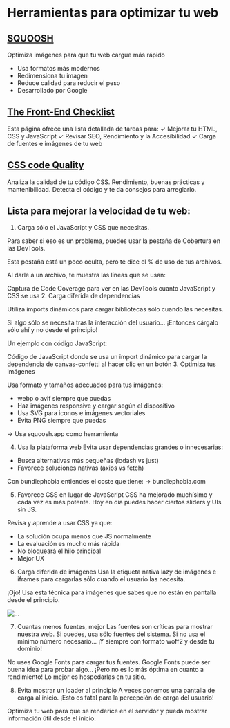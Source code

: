 # Herramientas para optimizar tu web

## [SQUOOSH](https://squoosh.app/)

Optimiza imágenes para que tu web cargue más rápido

-   Usa formatos más modernos
-   Redimensiona tu imagen
-   Reduce calidad para reducir el peso
-   Desarrollado por Google

## [The Front-End Checklist](https://frontendchecklist.io/)

Esta página ofrece una lista detallada de tareas para:
✓ Mejorar tu HTML, CSS y JavaScript
✓ Revisar SEO, Rendimiento y la Accesibilidad
✓ Carga de fuentes e imágenes de tu web

## [CSS code Quality ](https://www.projectwallace.com/css-code-quality)

Analiza la calidad de tu código CSS.
Rendimiento, buenas prácticas y mantenibilidad.
Detecta el código y te da consejos para arreglarlo.

## Lista para mejorar la velocidad de tu web:

1. Carga sólo el JavaScript y CSS que necesitas.

Para saber si eso es un problema, puedes usar la pestaña de Cobertura en las DevTools.

Esta pestaña está un poco oculta, pero te dice el % de uso de tus archivos.

Al darle a un archivo, te muestra las líneas que se usan:

Captura de Code Coverage para ver en las DevTools cuanto JavaScript y CSS se usa 2. Carga diferida de dependencias

Utiliza imports dinámicos para cargar bibliotecas sólo cuando las necesitas.

Si algo sólo se necesita tras la interacción del usuario...
¡Entonces cárgalo sólo ahí y no desde el principio!

Un ejemplo con código JavaScript:

Código de JavaScript donde se usa un import dinámico para cargar la dependencia de canvas-confetti al hacer clic en un botón 3. Optimiza tus imágenes

Usa formato y tamaños adecuados para tus imágenes:

-   webp o avif siempre que puedas
-   Haz imágenes responsive y cargar según el dispositivo
-   Usa SVG para iconos e imágenes vectoriales
-   Evita PNG siempre que puedas

→ Usa squoosh․app como herramienta

4. Usa la plataforma web
   Evita usar dependencias grandes o innecesarias:

-   Busca alternativas más pequeñas (lodash vs just)
-   Favorece soluciones nativas (axios vs fetch)

Con bundlephobia entiendes el coste que tiene:
→ bundlephobia․com

5. Favorece CSS en lugar de JavaScript
   CSS ha mejorado muchísimo y cada vez es más potente.
   Hoy en día puedes hacer ciertos sliders y UIs sin JS.

Revisa y aprende a usar CSS ya que:

-   La solución ocupa menos que JS normalmente
-   La evaluación es mucho más rápida
-   No bloqueará el hilo principal
-   Mejor UX

6. Carga diferida de imágenes
   Usa la etiqueta nativa lazy de imágenes e iframes para cargarlas sólo cuando el usuario las necesita.

¡Ojo! Usa esta técnica para imágenes que sabes que no están en pantalla desde el principio.

<img loading="lazy" src="imagen.webp" alt="..." />

7. Cuantas menos fuentes, mejor
   Las fuentes son críticas para mostrar nuestra web.
   Si puedes, usa sólo fuentes del sistema.
   Si no usa el mínimo número necesario...
   ¡Y siempre con formato woff2 y desde tu dominio!

No uses Google Fonts para cargar tus fuentes.
Google Fonts puede ser buena idea para probar algo... ¡Pero no es lo más óptima en cuanto a rendimiento!
Lo mejor es hospedarlas en tu sitio.

8. Evita mostrar un loader al principio
   A veces ponemos una pantalla de carga al inicio.
   ¡Esto es fatal para la percepción de carga del usuario!

Optimiza tu web para que se renderice en el servidor y pueda mostrar información útil desde el inicio.
